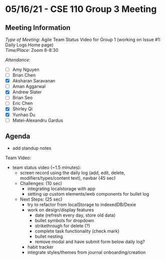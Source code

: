# 05/16/21 - CSE 110 Group 3 Meeting

## Meeting Information

*Type of Meeting*: Agile Team Status Video for Group 1 (working on Issue #1: Daily Logs Home page)   
*Time/Place*: Zoom 8-8:30   

*Attendance*:
- [ ] Amy Nguyen
- [ ] Brian Chen
- [x] Aksharan Saravanan
- [ ] Aman Aggarwal
- [x] Andrew Slater
- [ ] Brian Seo
- [ ] Eric Chen
- [x] Shirley Qi
- [x] Yunhao Du
- [ ] Matei-Alexandru Gardus

## Agenda

- add standup notes

Team Video:  
- team status video (~1.5 minutes):
  - screen record using the daily log (add, edit, delete, modifiers/types/content text), navbar (45 sec)
  - Challenges: (10 sec)
    - integrating localstorage with app
    - setting up custom elements/web components for bullet log
  - Next Steps: (25 sec)
    - try to refactor from localStorage to indexedDB/Dexie
    - work on design/display features 
      - date (refresh every day, store old data)
      - bullet symbols for dropdown
      - strikethrough for delete (?)
      - complete task functionality (check mark)
      - bullet nesting
      - remove modal and have submit form below daily log? 
    - habit tracker 
    - integrate styles/themes from journal onboarding/creation
